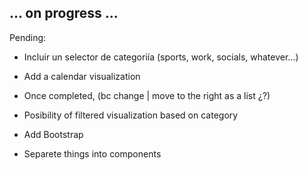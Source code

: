 ## ... on progress ...

Pending: 

- Incluir un selector de categoriía (sports, work, socials, whatever...)


- Add a calendar visualization
- Once completed, (bc change | move to the right as a list ¿?)
- Posibility of filtered visualization based on category


- Add Bootstrap
- Separete things into components